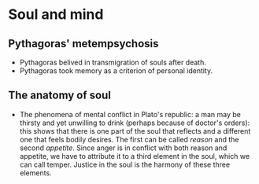 # Soul and mind

## Pythagoras' metempsychosis

* Pythagoras belived in transmigration of souls after death.
* Pythagoras took memory as a criterion of personal identity.

## The anatomy of soul

* The phenomena of mental conflict in Plato's republic: a man may be thirsty
  and yet unwilling to drink (perhaps because of doctor's orders): this
  shows that there is one part of the soul that reflects and a different one
  that feels bodily desires. The first can be called *reason* and the second
  *appetite*. Since anger is in conflict with both reason and appetite, we
  have to attribute it to a third element in the soul, which we can call
  temper. Justice in the soul is the harmony of these three elements.
